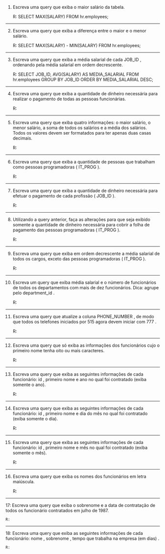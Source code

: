 1. Escreva uma query que exiba o maior salário da tabela.

	R:	SELECT MAX(SALARY) FROM hr.employees;
	
-------------------------------------------------------------------------------------------------------------------	
2. Escreva uma query que exiba a diferença entre o maior e o menor salário.

	R:	SELECT MAX(SALARY) - MIN(SALARY) FROM hr.employees;
	
-------------------------------------------------------------------------------------------------------------------	
3. Escreva uma query que exiba a média salarial de cada JOB_ID , ordenando pela média salarial em ordem decrescente.

	R:	SELECT JOB_ID, AVG(SALARY) AS MEDIA_SALARIAL
		FROM hr.employees
		GROUP BY JOB_ID
		ORDER BY MEDIA_SALARIAL DESC;
	
-------------------------------------------------------------------------------------------------------------------	
4. Escreva uma query que exiba a quantidade de dinheiro necessária para realizar o pagamento de todas as pessoas funcionárias.

	R:
	
-------------------------------------------------------------------------------------------------------------------
5. Escreva uma query que exiba quatro informações: o maior salário, o menor salário, a soma de todos os salários e a média dos salários. Todos os valores devem ser formatados para ter apenas duas casas decimais.

	R:
	
-------------------------------------------------------------------------------------------------------------------	
6. Escreva uma query que exiba a quantidade de pessoas que trabalham como pessoas programadoras ( IT_PROG ).

	R:
	
-------------------------------------------------------------------------------------------------------------------
7. Escreva uma query que exiba a quantidade de dinheiro necessária para efetuar o pagamento de cada profissão ( JOB_ID ).

	R:
	
-------------------------------------------------------------------------------------------------------------------
8. Utilizando a query anterior, faça as alterações para que seja exibido somente a quantidade de dinheiro necessária para cobrir a folha de pagamento das pessoas programadoras ( IT_PROG ).

	R:
	
-------------------------------------------------------------------------------------------------------------------
9. Escreva uma query que exiba em ordem decrescente a média salarial de todos os cargos, exceto das pessoas programadoras ( IT_PROG ).

	R:
	
-------------------------------------------------------------------------------------------------------------------	
10. Escreva um query que exiba média salarial e o número de funcionários de todos os departamentos com mais de dez funcionários. Dica: agrupe pelo department_id .

	R:
	
-------------------------------------------------------------------------------------------------------------------	
11. Escreva uma query que atualize a coluna PHONE_NUMBER , de modo que todos os telefones iniciados por 515 agora devem iniciar com 777 .

	R:
	
-------------------------------------------------------------------------------------------------------------------	
12. Escreva uma query que só exiba as informações dos funcionários cujo o primeiro nome tenha oito ou mais caracteres.

	R:
	
-------------------------------------------------------------------------------------------------------------------	
13. Escreva uma query que exiba as seguintes informações de cada funcionário: id , primeiro nome e ano no qual foi contratado (exiba somente o ano).

	R:
	
-------------------------------------------------------------------------------------------------------------------	
14. Escreva uma query que exiba as seguintes informações de cada funcionário: id , primeiro nome e dia do mês no qual foi contratado (exiba somente o dia).

	R:
	
-------------------------------------------------------------------------------------------------------------------	
15. Escreva uma query que exiba as seguintes informações de cada funcionário: id , primeiro nome e mês no qual foi contratado (exiba somente o mês).

	R:
	
-------------------------------------------------------------------------------------------------------------------	
16. Escreva uma query que exiba os nomes dos funcionários em letra maiúscula.

	R:
	
-------------------------------------------------------------------------------------------------------------------	
17: Escreva uma query que exiba o sobrenome e a data de contratação de todos os funcionário contratados em julho de 1987.

	R:
	
-------------------------------------------------------------------------------------------------------------------	
18: Escreva uma query que exiba as seguintes informações de cada funcionário: nome , sobrenome , tempo que trabalha na empresa (em dias) .

	R:
	

